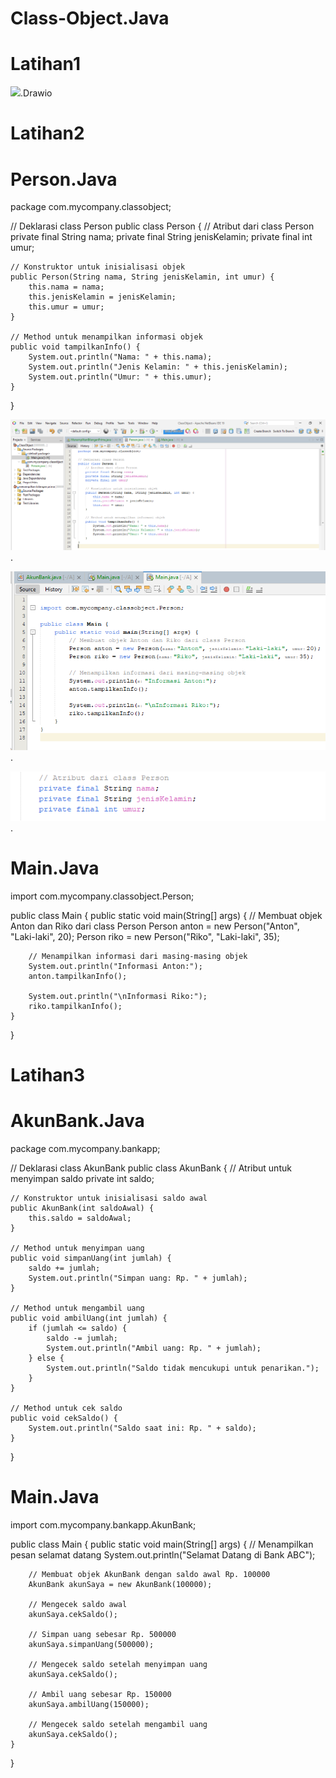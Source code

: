 # Class-Object.Java
# Latihan1
![](DiagramPerson).Drawio
# Latihan2
# Person.Java
package com.mycompany.classobject;

// Deklarasi class Person
public class Person {
    // Atribut dari class Person
    private final String nama;
    private final String jenisKelamin;
    private final int umur;

    // Konstruktor untuk inisialisasi objek
    public Person(String nama, String jenisKelamin, int umur) {
        this.nama = nama;
        this.jenisKelamin = jenisKelamin;
        this.umur = umur;
    }

    // Method untuk menampilkan informasi objek
    public void tampilkanInfo() {
        System.out.println("Nama: " + this.nama);
        System.out.println("Jenis Kelamin: " + this.jenisKelamin);
        System.out.println("Umur: " + this.umur);
    }
}


![](CodePerson.Java.png).

![](CodeMain.Java2.png).

![](AtributClass.png).

# Main.Java

import com.mycompany.classobject.Person;

public class Main {
    public static void main(String[] args) {
        // Membuat objek Anton dan Riko dari class Person
        Person anton = new Person("Anton", "Laki-laki", 20);
        Person riko = new Person("Riko", "Laki-laki", 35);

        // Menampilkan informasi dari masing-masing objek
        System.out.println("Informasi Anton:");
        anton.tampilkanInfo();

        System.out.println("\nInformasi Riko:");
        riko.tampilkanInfo();
    }
}

# Latihan3
# AkunBank.Java
package com.mycompany.bankapp;

// Deklarasi class AkunBank
public class AkunBank {
    // Atribut untuk menyimpan saldo
    private int saldo;

    // Konstruktor untuk inisialisasi saldo awal
    public AkunBank(int saldoAwal) {
        this.saldo = saldoAwal;
    }

    // Method untuk menyimpan uang
    public void simpanUang(int jumlah) {
        saldo += jumlah;
        System.out.println("Simpan uang: Rp. " + jumlah);
    }

    // Method untuk mengambil uang
    public void ambilUang(int jumlah) {
        if (jumlah <= saldo) {
            saldo -= jumlah;
            System.out.println("Ambil uang: Rp. " + jumlah);
        } else {
            System.out.println("Saldo tidak mencukupi untuk penarikan.");
        }
    }

    // Method untuk cek saldo
    public void cekSaldo() {
        System.out.println("Saldo saat ini: Rp. " + saldo);
    }
}

# Main.Java

import com.mycompany.bankapp.AkunBank;

public class Main {
    public static void main(String[] args) {
        // Menampilkan pesan selamat datang
        System.out.println("Selamat Datang di Bank ABC");

        // Membuat objek AkunBank dengan saldo awal Rp. 100000
        AkunBank akunSaya = new AkunBank(100000);

        // Mengecek saldo awal
        akunSaya.cekSaldo();

        // Simpan uang sebesar Rp. 500000
        akunSaya.simpanUang(500000);

        // Mengecek saldo setelah menyimpan uang
        akunSaya.cekSaldo();

        // Ambil uang sebesar Rp. 150000
        akunSaya.ambilUang(150000);

        // Mengecek saldo setelah mengambil uang
        akunSaya.cekSaldo();
    }
}

